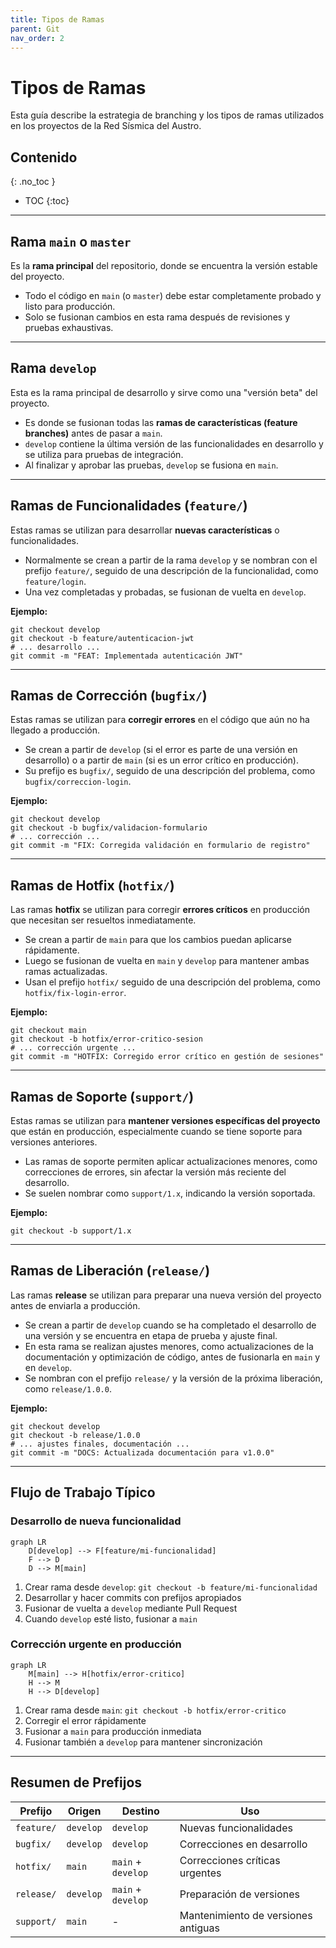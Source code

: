 ```yaml
---
title: Tipos de Ramas
parent: Git
nav_order: 2
---
```


# Tipos de Ramas

Esta guía describe la estrategia de branching y los tipos de ramas utilizados en los proyectos de la Red Sísmica del Austro.

## Contenido
{: .no_toc }

- TOC
{:toc}

---

## Rama `main` o `master`

Es la **rama principal** del repositorio, donde se encuentra la versión estable del proyecto.

- Todo el código en `main` (o `master`) debe estar completamente probado y listo para producción.
- Solo se fusionan cambios en esta rama después de revisiones y pruebas exhaustivas.

---

## Rama `develop`

Esta es la rama principal de desarrollo y sirve como una "versión beta" del proyecto.

- Es donde se fusionan todas las **ramas de características (feature branches)** antes de pasar a `main`.
- `develop` contiene la última versión de las funcionalidades en desarrollo y se utiliza para pruebas de integración.
- Al finalizar y aprobar las pruebas, `develop` se fusiona en `main`.

---

## Ramas de Funcionalidades (`feature/`)

Estas ramas se utilizan para desarrollar **nuevas características** o funcionalidades.

- Normalmente se crean a partir de la rama `develop` y se nombran con el prefijo `feature/`, seguido de una descripción de la funcionalidad, como `feature/login`.
- Una vez completadas y probadas, se fusionan de vuelta en `develop`.

**Ejemplo:**
```shell
git checkout develop
git checkout -b feature/autenticacion-jwt
# ... desarrollo ...
git commit -m "FEAT: Implementada autenticación JWT"
```

---

## Ramas de Corrección (`bugfix/`)

Estas ramas se utilizan para **corregir errores** en el código que aún no ha llegado a producción.

- Se crean a partir de `develop` (si el error es parte de una versión en desarrollo) o a partir de `main` (si es un error crítico en producción).
- Su prefijo es `bugfix/`, seguido de una descripción del problema, como `bugfix/correccion-login`.

**Ejemplo:**
```shell
git checkout develop
git checkout -b bugfix/validacion-formulario
# ... corrección ...
git commit -m "FIX: Corregida validación en formulario de registro"
```

---

## Ramas de Hotfix (`hotfix/`)

Las ramas **hotfix** se utilizan para corregir **errores críticos** en producción que necesitan ser resueltos inmediatamente.

- Se crean a partir de `main` para que los cambios puedan aplicarse rápidamente.
- Luego se fusionan de vuelta en `main` y `develop` para mantener ambas ramas actualizadas.
- Usan el prefijo `hotfix/` seguido de una descripción del problema, como `hotfix/fix-login-error`.

**Ejemplo:**
```shell
git checkout main
git checkout -b hotfix/error-critico-sesion
# ... corrección urgente ...
git commit -m "HOTFIX: Corregido error crítico en gestión de sesiones"
```

---

## Ramas de Soporte (`support/`)

Estas ramas se utilizan para **mantener versiones específicas del proyecto** que están en producción, especialmente cuando se tiene soporte para versiones anteriores.

- Las ramas de soporte permiten aplicar actualizaciones menores, como correcciones de errores, sin afectar la versión más reciente del desarrollo.
- Se suelen nombrar como `support/1.x`, indicando la versión soportada.

**Ejemplo:**
```shell
git checkout -b support/1.x
```

---

## Ramas de Liberación (`release/`)

Las ramas **release** se utilizan para preparar una nueva versión del proyecto antes de enviarla a producción.

- Se crean a partir de `develop` cuando se ha completado el desarrollo de una versión y se encuentra en etapa de prueba y ajuste final.
- En esta rama se realizan ajustes menores, como actualizaciones de la documentación y optimización de código, antes de fusionarla en `main` y en `develop`.
- Se nombran con el prefijo `release/` y la versión de la próxima liberación, como `release/1.0.0`.

**Ejemplo:**
```shell
git checkout develop
git checkout -b release/1.0.0
# ... ajustes finales, documentación ...
git commit -m "DOCS: Actualizada documentación para v1.0.0"
```

---

## Flujo de Trabajo Típico

### Desarrollo de nueva funcionalidad

```mermaid
graph LR
    D[develop] --> F[feature/mi-funcionalidad]
    F --> D
    D --> M[main]
```

1. Crear rama desde `develop`: `git checkout -b feature/mi-funcionalidad`
2. Desarrollar y hacer commits con prefijos apropiados
3. Fusionar de vuelta a `develop` mediante Pull Request
4. Cuando `develop` esté listo, fusionar a `main`

### Corrección urgente en producción

```mermaid
graph LR
    M[main] --> H[hotfix/error-critico]
    H --> M
    H --> D[develop]
```

1. Crear rama desde `main`: `git checkout -b hotfix/error-critico`
2. Corregir el error rápidamente
3. Fusionar a `main` para producción inmediata
4. Fusionar también a `develop` para mantener sincronización

---

## Resumen de Prefijos

| Prefijo | Origen | Destino | Uso |
|---------|--------|---------|-----|
| `feature/` | `develop` | `develop` | Nuevas funcionalidades |
| `bugfix/` | `develop` | `develop` | Correcciones en desarrollo |
| `hotfix/` | `main` | `main` + `develop` | Correcciones críticas urgentes |
| `release/` | `develop` | `main` + `develop` | Preparación de versiones |
| `support/` | `main` | - | Mantenimiento de versiones antiguas |